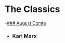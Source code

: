 # The Classics

  -[### August Comte](https://en.wikipedia.org/wiki/Auguste_Comte)
  
  - ### Karl Marx
